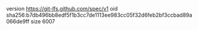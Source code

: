 version https://git-lfs.github.com/spec/v1
oid sha256:b7db496bb8edf5f1b3cc7de1113ee983cc05f32d6feb2bf3ccbad89a066de9ff
size 6007
